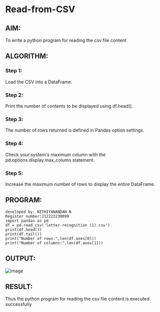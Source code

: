 # Read-from-CSV

## AIM:
To write a python program for reading the csv file content

## ALGORITHM:
### Step 1:
Load the CSV into a DataFrame.
### Step 2:
Print the number of contents to be displayed using df.head().
### Step 3:
The number of rows returned is defined in Pandas option settings.
### Step 4:
Check your system's maximum column with the pd.options.display.max_column statement.
### Step 5:
Increase the maximum number of rows to display the entire DataFrame.

## PROGRAM:
```
developed by: NITHIYANANDAN N
Register number:212222230099
import pandas as pd
df = pd.read_csv('letter-recognition (1).csv')
print(df.head())
print(df.tail())
print("Number of rows:",len(df.axes[0]))
print("Number of columns:",len(df.axes[1]))
```

## OUTPUT:

![image](https://github.com/NITHIYANANDAN278/Read-from-CSV/assets/121784636/73045344-d9e4-45b7-9056-5fac6c8891bd)




## RESULT:
Thus the python program for reading the csv file content is executed successfully
